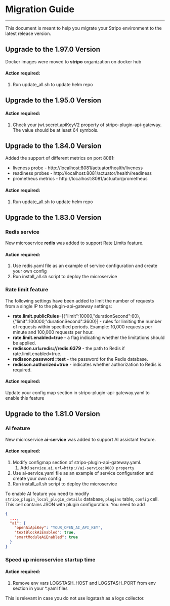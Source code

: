 # Migration Guide
***
This document is meant to help you migrate your Stripo environment to the latest release version.

## Upgrade to the 1.97.0 Version
Docker images were moved to **stripo** organization on docker hub

#### Action required:
1. Run update_all.sh to update helm repo

## Upgrade to the 1.95.0 Version
#### Action required:
1. Check your jwt.secret.apiKeyV2 property of stripo-plugin-api-gateway. The value should be at least 64 symbols.

## Upgrade to the 1.84.0 Version
Added the support of different metrics on port 8081:
* liveness probe - http://localhost:8081/actuator/health/liveness
* readiness probes - http://localhost:8081/actuator/health/readiness
* prometheus metrics - http://localhost:8081/actuator/prometheus

#### Action required:
1. Run update_all.sh to update helm repo


## Upgrade to the 1.83.0 Version

### Redis service
New microservice **redis** was added to support Rate Limits feature.

#### Action required:
1. Use redis.yaml file as an example of service configuration and create your own config
2. Run install_all.sh script to deploy the microservice

### Rate limit feature
The following settings have been added to limit the number of requests from a single IP to the plugin-api-gateway settings:

* **rate.limit.publicRules**=[{"limit":10000,"durationSecond":60},{"limit":100000,"durationSecond":3600}] - rules for limiting the number of requests within specified periods. Example: 10,000 requests per minute and 100,000 requests per hour.
* **rate.limit.enabled=true** - a flag indicating whether the limitations should be applied.
* **redisson.url=redis://redis:6379** - the path to Redis if rate.limit.enabled=true.
* **redisson.password=test** - the password for the Redis database.
* **redisson.authorized=true** - indicates whether authorization to Redis is required.

#### Action required:
Update your config map section in stripo-plugin-api-gateway.yaml to enable this feature


## Upgrade to the 1.81.0 Version

### AI feature
New microservice **ai-service** was added to support AI assistant feature.

#### Action required:
1. Modify configmap section of stripo-plugin-api-gateway.yaml. 
   1. Add `service.ai.url=http://ai-service:8080 property`
1. Use ai-service.yaml file as an example of service configuration and create your own config
1. Run install_all.sh script to deploy the microservice

To enable AI feature you need to modify `stripo_plugin_local_plugin_details` database, `plugins` table, `config` cell. 
This cell contains JSON with plugin configuration. 
You need to add
```json
{
  ...,
  "ai": {
    "openAiApiKey": "YOUR_OPEN_AI_API_KEY",
    "textBlockAiEnabled": true,
    "smartModuleAiEnabled": true
  }
}
```


### Speed up microservice startup time
#### Action required:
1. Remove env vars LOGSTASH_HOST and LOGSTASH_PORT from env section in your *.yaml files

This is relevant in case you do not use logstash as a logs collector.

